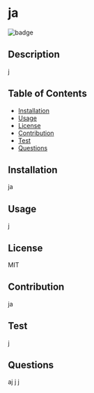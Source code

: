 # ja

  ![badge](https://img.shields.io/badge/license-MIT-red)
  
  ## Description
  j
  
  ## Table of Contents
  
  - [Installation](#installation)
  - [Usage](#usage)
  - [License](#license)
  - [Contribution](#contribution)
  - [Test](#test)
  - [Questions](#questions)
  
  ## Installation 
  ja
  
  
  ## Usage 
  j
  
  ## License 
  MIT
  
  ## Contribution 
  ja
  
  ## Test
  j
  
  ## Questions
  
  aj
  j
  j
  
  